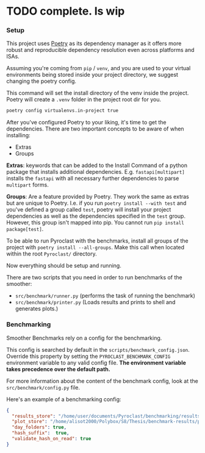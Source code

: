 # TODO complete. Is wip

### Setup
This project uses [Poetry](https://python-poetry.org/) as its dependency manager as it offers more robust and 
reproducible dependency resolution even across platforms and ISAs.

Assuming you're coming from `pip` / `venv`, and you are used to your virtual environments being stored inside your 
project directory, we suggest changing the poetry config.

This command will set the install directory of the venv inside the project. Poetry will create a `.venv` folder in the
project root dir for you.
```bash
poetry config virtualenvs.in-project true
```

After you've configured Poetry to your liking, it's time to get the dependencies. There are two important concepts to 
be aware of when installing:
- Extras
- Groups

**Extras**: keywords that can be added to the Install Command of a python package that installs additional dependencies. 
E.g. `fastapi[multipart]` installs the `fastapi` with all necessary further dependencies to parse `multipart` forms.

**Groups**: Are a feature provided by Poetry. They work the same as extras but are unique to Poetry. I.e. if you run 
`poetry install --with test` and you've defined a group called `test`, poetry will install your project dependencies as 
well as the dependencies specified in the `test` group. However, this group isn't mapped into pip. 
You cannot run `pip install package[test]`.

To be able to run Pyroclast with the benchmarks, install all groups of the project with `poetry install --all-groups`. 
Make this call when located within the root `Pyroclast/` directory.

Now everything should be setup and running.

There are two scripts that you need in order to run benchmarks of the smoother:
- `src/benchmark/runner.py` (performs the task of running the benchmark)
- `src/benchmark/printer.py` (Loads results and prints to shell and generates plots.)

### Benchmarking
Smoother Benchmarks rely on a config for the benchmarking. 

This config is searched by default in the `scripts/benchmark_config.json`. Override this property by setting the 
`PYROCLAST_BENCHMARK_CONFIG` environment variable to any valid config file. **The environment variable takes precedence 
over the default path.**

For more information about the content of the benchmark config, look at the `src/benchmark/config.py` file.

Here's an example of a benchmarking config:
```json
{
  "results_store": "/home/user/documents/Pyroclast/benchmarking/results", 
  "plot_store": "/home/alisot2000/Polybox/S8/Thesis/benchmark-results/plots/",
  "day_folders": true,
  "hash_suffix":  true,
  "validate_hash_on_read": true
}
```

